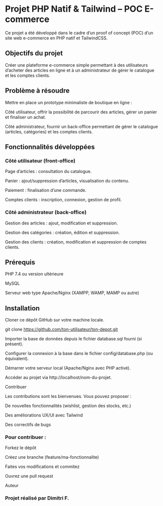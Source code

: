 # Projet PHP Natif & Tailwind – POC E-commerce

Ce projet a été développé dans le cadre d’un proof of concept (POC) d’un site web e-commerce en PHP natif et TailwindCSS.

## Objectifs du projet

Créer une plateforme e-commerce simple permettant à des utilisateurs d’acheter des articles en ligne et à un administrateur de gérer le catalogue et les comptes clients.

## Problème à résoudre

Mettre en place un prototype minimaliste de boutique en ligne :

Côté utilisateur, offrir la possibilité de parcourir des articles, gérer un panier et finaliser un achat.

Côté administrateur, fournir un back-office permettant de gérer le catalogue (articles, catégories) et les comptes clients.

## Fonctionnalités développées
### Côté utilisateur (front-office)

Page d’articles : consultation du catalogue.

Panier : ajout/suppression d’articles, visualisation du contenu.

Paiement : finalisation d’une commande.

Comptes clients : inscription, connexion, gestion de profil.

### Côté administrateur (back-office)

Gestion des articles : ajout, modification et suppression.

Gestion des catégories : création, édition et suppression.

Gestion des clients : création, modification et suppression de comptes clients.

## Prérequis

PHP 7.4 ou version ultérieure

MySQL

Serveur web type Apache/Nginx (XAMPP, WAMP, MAMP ou autre)

## Installation

Cloner ce dépôt GitHub sur votre machine locale.

git clone https://github.com/ton-utilisateur/ton-depot.git


Importer la base de données depuis le fichier database.sql fourni (si présent).

Configurer la connexion à la base dans le fichier config/database.php (ou équivalent).

Démarrer votre serveur local (Apache/Nginx avec PHP activé).

Accéder au projet via http://localhost/nom-du-projet.

Contribuer

Les contributions sont les bienvenues. Vous pouvez proposer :

De nouvelles fonctionnalités (wishlist, gestion des stocks, etc.)

Des améliorations UX/UI avec Tailwind

Des correctifs de bugs

### Pour contribuer :

Forkez le dépôt

Créez une branche (feature/ma-fonctionnalite)

Faites vos modifications et commitez

Ouvrez une pull request

Auteur

### Projet réalisé par Dimitri F. 
